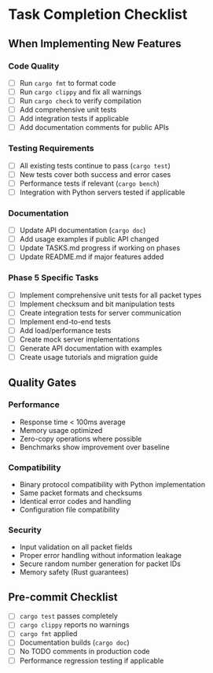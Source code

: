 # Task Completion Checklist

## When Implementing New Features

### Code Quality
- [ ] Run `cargo fmt` to format code
- [ ] Run `cargo clippy` and fix all warnings
- [ ] Run `cargo check` to verify compilation
- [ ] Add comprehensive unit tests
- [ ] Add integration tests if applicable
- [ ] Add documentation comments for public APIs

### Testing Requirements
- [ ] All existing tests continue to pass (`cargo test`)
- [ ] New tests cover both success and error cases
- [ ] Performance tests if relevant (`cargo bench`)
- [ ] Integration with Python servers tested if applicable

### Documentation
- [ ] Update API documentation (`cargo doc`)
- [ ] Add usage examples if public API changed
- [ ] Update TASKS.md progress if working on phases
- [ ] Update README.md if major features added

### Phase 5 Specific Tasks
- [ ] Implement comprehensive unit tests for all packet types
- [ ] Implement checksum and bit manipulation tests
- [ ] Create integration tests for server communication
- [ ] Implement end-to-end tests
- [ ] Add load/performance tests
- [ ] Create mock server implementations
- [ ] Generate API documentation with examples
- [ ] Create usage tutorials and migration guide

## Quality Gates

### Performance
- Response time < 100ms average
- Memory usage optimized
- Zero-copy operations where possible
- Benchmarks show improvement over baseline

### Compatibility
- Binary protocol compatibility with Python implementation
- Same packet formats and checksums
- Identical error codes and handling
- Configuration file compatibility

### Security
- Input validation on all packet fields
- Proper error handling without information leakage
- Secure random number generation for packet IDs
- Memory safety (Rust guarantees)

## Pre-commit Checklist
- [ ] `cargo test` passes completely
- [ ] `cargo clippy` reports no warnings
- [ ] `cargo fmt` applied
- [ ] Documentation builds (`cargo doc`)
- [ ] No TODO comments in production code
- [ ] Performance regression testing if applicable